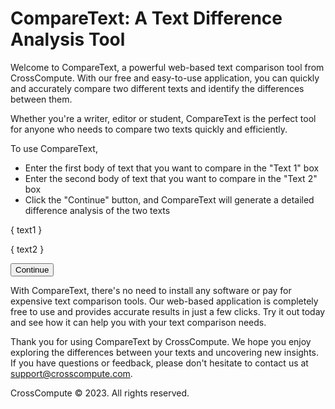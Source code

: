 # CompareText: A Text Difference Analysis Tool

Welcome to CompareText, a powerful web-based text comparison tool from CrossCompute. With our free and easy-to-use application, you can quickly and accurately compare two different texts and identify the differences between them.

Whether you're a writer, editor or student, CompareText is the perfect tool for anyone who needs to compare two texts quickly and efficiently.

To use CompareText,

- Enter the first body of text that you want to compare in the "Text 1" box
- Enter the second body of text that you want to compare in the "Text 2" box
- Click the "Continue" button, and CompareText will generate a detailed difference analysis of the two texts

{ text1 }

{ text2 }

<button class="_continue" type="button">Continue</button>

With CompareText, there's no need to install any software or pay for expensive text comparison tools. Our web-based application is completely free to use and provides accurate results in just a few clicks. Try it out today and see how it can help you with your text comparison needs.

Thank you for using CompareText by CrossCompute. We hope you enjoy exploring the differences between your texts and uncovering new insights. If you have questions or feedback, please don't hesitate to contact us at support@crosscompute.com.

CrossCompute © 2023. All rights reserved.

